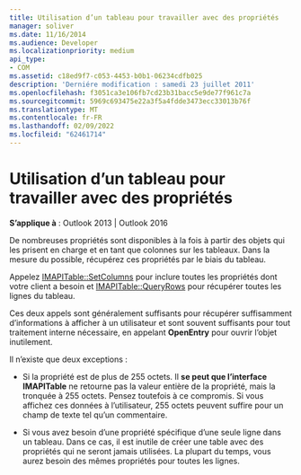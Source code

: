 ```yaml
---
title: Utilisation d’un tableau pour travailler avec des propriétés
manager: soliver
ms.date: 11/16/2014
ms.audience: Developer
ms.localizationpriority: medium
api_type:
- COM
ms.assetid: c18ed9f7-c053-4453-b0b1-06234cdfb025
description: 'Derniére modification : samedi 23 juillet 2011'
ms.openlocfilehash: f3051ca3e106fb7cd23b31bacc5e9de77f961c7a
ms.sourcegitcommit: 5969c693475e22a3f5a4fdde3473ecc33013b76f
ms.translationtype: MT
ms.contentlocale: fr-FR
ms.lasthandoff: 02/09/2022
ms.locfileid: "62461714"
---
```

# <a name="using-a-table-to-work-with-properties"></a>Utilisation d’un tableau pour travailler avec des propriétés

  
  
**S’applique à** : Outlook 2013 | Outlook 2016 
  
De nombreuses propriétés sont disponibles à la fois à partir des objets qui les prisent en charge et en tant que colonnes sur les tableaux. Dans la mesure du possible, récupérez ces propriétés par le biais du tableau.
  
Appelez [IMAPITable::SetColumns](imapitable-setcolumns.md) pour inclure toutes les propriétés dont votre client a besoin et [IMAPITable::QueryRows](imapitable-queryrows.md) pour récupérer toutes les lignes du tableau. 
  
Ces deux appels sont généralement suffisants pour récupérer suffisamment d’informations à afficher à un utilisateur et sont souvent suffisants pour tout traitement interne nécessaire, en appelant **OpenEntry** pour ouvrir l’objet inutilement. 
  
Il n’existe que deux exceptions :
  
- Si la propriété est de plus de 255 octets. Il **se peut que l’interface IMAPITable** ne retourne pas la valeur entière de la propriété, mais la tronquée à 255 octets. Pensez toutefois à ce compromis. Si vous affichez ces données à l’utilisateur, 255 octets peuvent suffire pour un champ de texte tel qu’un commentaire. 
    
- Si vous avez besoin d’une propriété spécifique d’une seule ligne dans un tableau. Dans ce cas, il est inutile de créer une table avec des propriétés qui ne seront jamais utilisées. La plupart du temps, vous aurez besoin des mêmes propriétés pour toutes les lignes.
    


